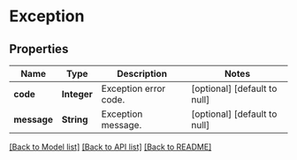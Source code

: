# Exception
## Properties

| Name | Type | Description | Notes |
|------------ | ------------- | ------------- | -------------|
| **code** | **Integer** | Exception error code. | [optional] [default to null] |
| **message** | **String** | Exception message. | [optional] [default to null] |

[[Back to Model list]](../README.md#documentation-for-models) [[Back to API list]](../README.md#documentation-for-api-endpoints) [[Back to README]](../README.md)

